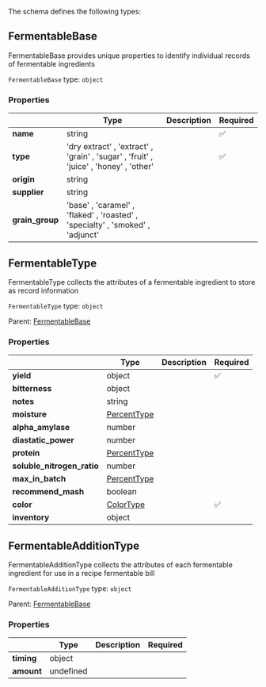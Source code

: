 The schema defines the following types:

## FermentableBase 

FermentableBase provides unique properties to identify individual records of fermentable ingredients

`FermentableBase` type: `object`

### Properties

|   |Type|Description|Required|
|---|----|-----------|--------|
| **name** | string|  | :white_check_mark: |
| **type** |  'dry extract'  , 'extract'  , 'grain'  , 'sugar'  , 'fruit'  , 'juice'  , 'honey'  , 'other' |  | :white_check_mark: |
| **origin** | string|  |  |
| **supplier** | string|  |  |
| **grain_group** |  'base'  , 'caramel'  , 'flaked'  , 'roasted'  , 'specialty'  , 'smoked'  , 'adjunct' |  |  |

## FermentableType 

FermentableType collects the attributes of a fermentable ingredient to store as record information

`FermentableType` type: `object`

Parent: [FermentableBase](#fermentablebase)

### Properties

|   |Type|Description|Required|
|---|----|-----------|--------|
| **yield** | object|  | :white_check_mark: |
| **bitterness** | object|  |  |
| **notes** | string|  |  |
| **moisture** | [PercentType](measureable_units.json.md#percenttype)|  |  |
| **alpha_amylase** | number|  |  |
| **diastatic_power** | number|  |  |
| **protein** | [PercentType](measureable_units.json.md#percenttype)|  |  |
| **soluble_nitrogen_ratio** | number|  |  |
| **max_in_batch** | [PercentType](measureable_units.json.md#percenttype)|  |  |
| **recommend_mash** | boolean|  |  |
| **color** | [ColorType](measureable_units.json.md#colortype)|  | :white_check_mark: |
| **inventory** | object|  |  |

## FermentableAdditionType 

FermentableAdditionType collects the attributes of each fermentable ingredient for use in a recipe fermentable bill

`FermentableAdditionType` type: `object`

Parent: [FermentableBase](#fermentablebase)

### Properties

|   |Type|Description|Required|
|---|----|-----------|--------|
| **timing** | object|  |  |
| **amount** | undefined|  |  |

